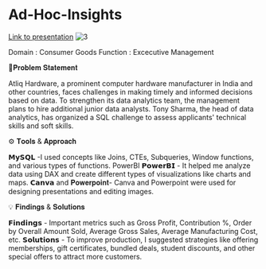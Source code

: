 # Ad-Hoc-Insights

[Link to presentation](https://www.youtube.com/watch?v=YajS4_zfnUQ)
![3](https://github.com/ankitpant97/Ad-Hoc-Insights/assets/152053095/2e310a21-4a35-4e55-b1fa-0e266916f1ab)


Domain : Consumer Goods
Function : Excecutive Management


🔎𝐏𝐫𝐨𝐛𝐥𝐞𝐦 𝐒𝐭𝐚𝐭𝐞𝐦𝐞𝐧𝐭

Atliq Hardware, a prominent computer hardware manufacturer in India and other countries, faces challenges in making timely and informed decisions based on data. To strengthen its data analytics team, the management plans to hire additional junior data analysts. Tony Sharma, the head of data analytics, has organized a SQL challenge to assess applicants' technical skills and soft skills.

⚙ 𝐓𝐨𝐨𝐥𝐬 & 𝐀𝐩𝐩𝐫𝐨𝐚𝐜𝐡

𝗠𝘆𝗦𝗤𝗟 -I used concepts like Joins, CTEs, Subqueries, Window functions, and various types of functions.
PowerBI
𝗣𝗼𝘄𝗲𝗿𝗕𝗜 - It helped me analyze data using DAX and create different types of visualizations like charts and maps.
𝗖𝗮𝗻𝘃𝗮 and 𝐏𝐨𝐰𝐞𝐫𝐩𝐨𝐢𝐧𝐭- Canva and Powerpoint were used for designing presentations and editing images.

💡 𝐅𝐢𝐧𝐝𝐢𝐧𝐠𝐬 & 𝐒𝐨𝐥𝐮𝐭𝐢𝐨𝐧𝐬

𝗙𝗶𝗻𝗱𝗶𝗻𝗴𝘀 - Important metrics such as Gross Profit, Contribution %, Order by Overall Amount Sold, Average Gross Sales, Average Manufacturing Cost, etc.
𝗦𝗼𝗹𝘂𝘁𝗶𝗼𝗻𝘀 - To improve production, I suggested strategies like offering memberships, gift certificates, bundled deals, student discounts, and other special offers to attract more customers.
